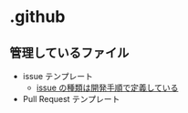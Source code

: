 # .github

## 管理しているファイル

- issue テンプレート
  - [issue の種類は開発手順で定義している](https://www.notion.so/smesh/93974d4113254d34a828bff8890dcf74?pvs=4)
- Pull Request テンプレート

